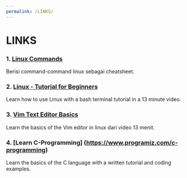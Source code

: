 ```yaml
---
permalink: /LINKS/
---
```

# LINKS
### 1. [Linux Commands](https://www.tutorialspoint.com/unix_commands/index.htm)
Berisi command-command linux sebagai cheatsheet.

### 2. [Linux - Tutorial for Beginners](https://youtu.be/BMGixkvJ-6w)
Learn how to use Linux with a bash terminal tutorial in a 13 minute video.

### 3. [Vim Text Editor Basics](https://youtu.be/bVwgwaDmZp4)
Learn the basics of the Vim editor in linux dari video 13 menit.

### 4. [Learn C-Programming] (https://www.programiz.com/c-programming)
Learn the basics of the C language with a written tutorial and coding examples.

